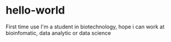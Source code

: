 # hello-world
First time use
I'm a student in biotechnology, hope i can work at bioinfomatic, data analytic or data science
